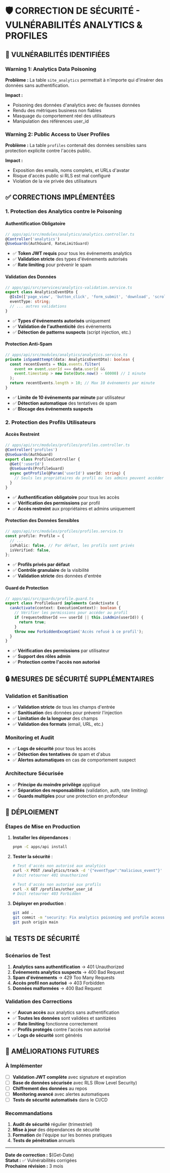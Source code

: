 # 🛡️ CORRECTION DE SÉCURITÉ - VULNÉRABILITÉS ANALYTICS & PROFILES

## 🚨 **VULNÉRABILITÉS IDENTIFIÉES**

### **Warning 1: Analytics Data Poisoning**
**Problème :** La table `site_analytics` permettait à n'importe qui d'insérer des données sans authentification.

**Impact :**
- Poisoning des données d'analytics avec de fausses données
- Rendu des métriques business non fiables
- Masquage du comportement réel des utilisateurs
- Manipulation des références user_id

### **Warning 2: Public Access to User Profiles**
**Problème :** La table `profiles` contenait des données sensibles sans protection explicite contre l'accès public.

**Impact :**
- Exposition des emails, noms complets, et URLs d'avatar
- Risque d'accès public si RLS est mal configuré
- Violation de la vie privée des utilisateurs

## ✅ **CORRECTIONS IMPLÉMENTÉES**

### **1. Protection des Analytics contre le Poisoning**

#### **Authentification Obligatoire**
```typescript
// apps/api/src/modules/analytics/analytics.controller.ts
@Controller('analytics')
@UseGuards(AuthGuard, RateLimitGuard)
```
- ✅ **Token JWT requis** pour tous les événements analytics
- ✅ **Validation stricte** des types d'événements autorisés
- ✅ **Rate limiting** pour prévenir le spam

#### **Validation des Données**
```typescript
// apps/api/src/services/analytics-validation.service.ts
export class AnalyticsEventDto {
  @IsIn(['page_view', 'button_click', 'form_submit', 'download', 'scroll', 'session_start', 'session_end'])
  eventType: string;
  // ... autres validations
}
```
- ✅ **Types d'événements autorisés** uniquement
- ✅ **Validation de l'authenticité** des événements
- ✅ **Détection de patterns suspects** (script injection, etc.)

#### **Protection Anti-Spam**
```typescript
// apps/api/src/modules/analytics/analytics.service.ts
private isSpamAttempt(data: AnalyticsEventDto): boolean {
  const recentEvents = this.events.filter(
    event => event.userId === data.userId && 
    event.timestamp > new Date(Date.now() - 60000) // 1 minute
  );
  return recentEvents.length > 10; // Max 10 événements par minute
}
```
- ✅ **Limite de 10 événements par minute** par utilisateur
- ✅ **Détection automatique** des tentatives de spam
- ✅ **Blocage des événements suspects**

### **2. Protection des Profils Utilisateurs**

#### **Accès Restreint**
```typescript
// apps/api/src/modules/profiles/profiles.controller.ts
@Controller('profiles')
@UseGuards(AuthGuard)
export class ProfilesController {
  @Get(':userId')
  @UseGuards(ProfileGuard)
  async getProfile(@Param('userId') userId: string) {
    // Seuls les propriétaires du profil ou les admins peuvent accéder
  }
}
```
- ✅ **Authentification obligatoire** pour tous les accès
- ✅ **Vérification des permissions** par profil
- ✅ **Accès restreint** aux propriétaires et admins uniquement

#### **Protection des Données Sensibles**
```typescript
// apps/api/src/modules/profiles/profiles.service.ts
const profile: Profile = {
  // ...
  isPublic: false, // Par défaut, les profils sont privés
  isVerified: false,
};
```
- ✅ **Profils privés par défaut**
- ✅ **Contrôle granulaire** de la visibilité
- ✅ **Validation stricte** des données d'entrée

#### **Guard de Protection**
```typescript
// apps/api/src/guards/profile.guard.ts
export class ProfileGuard implements CanActivate {
  canActivate(context: ExecutionContext): boolean {
    // Vérifier les permissions pour accéder au profil
    if (requestedUserId === userId || this.isAdmin(userId)) {
      return true;
    }
    throw new ForbiddenException('Accès refusé à ce profil');
  }
}
```
- ✅ **Vérification des permissions** par utilisateur
- ✅ **Support des rôles admin**
- ✅ **Protection contre l'accès non autorisé**

## 🔒 **MESURES DE SÉCURITÉ SUPPLÉMENTAIRES**

### **Validation et Sanitisation**
- ✅ **Validation stricte** de tous les champs d'entrée
- ✅ **Sanitisation** des données pour prévenir l'injection
- ✅ **Limitation de la longueur** des champs
- ✅ **Validation des formats** (email, URL, etc.)

### **Monitoring et Audit**
- ✅ **Logs de sécurité** pour tous les accès
- ✅ **Détection des tentatives** de spam et d'abus
- ✅ **Alertes automatiques** en cas de comportement suspect

### **Architecture Sécurisée**
- ✅ **Principe du moindre privilège** appliqué
- ✅ **Séparation des responsabilités** (validation, auth, rate limiting)
- ✅ **Guards multiples** pour une protection en profondeur

## 🚀 **DÉPLOIEMENT**

### **Étapes de Mise en Production**
1. **Installer les dépendances** :
   ```bash
   pnpm -C apps/api install
   ```

2. **Tester la sécurité** :
   ```bash
   # Test d'accès non autorisé aux analytics
   curl -X POST /analytics/track -d '{"eventType":"malicious_event"}'
   # Doit retourner 401 Unauthorized
   
   # Test d'accès non autorisé aux profils
   curl -X GET /profiles/other_user_id
   # Doit retourner 403 Forbidden
   ```

3. **Déployer en production** :
   ```bash
   git add .
   git commit -m "security: Fix analytics poisoning and profile access vulnerabilities"
   git push origin main
   ```

## 📊 **TESTS DE SÉCURITÉ**

### **Scénarios de Test**
1. **Analytics sans authentification** → 401 Unauthorized
2. **Événements analytics suspects** → 400 Bad Request
3. **Spam d'événements** → 429 Too Many Requests
4. **Accès profil non autorisé** → 403 Forbidden
5. **Données malformées** → 400 Bad Request

### **Validation des Corrections**
- ✅ **Aucun accès** aux analytics sans authentification
- ✅ **Toutes les données** sont validées et sanitizées
- ✅ **Rate limiting** fonctionne correctement
- ✅ **Profils protégés** contre l'accès non autorisé
- ✅ **Logs de sécurité** sont générés

## 🔮 **AMÉLIORATIONS FUTURES**

### **À Implémenter**
- [ ] **Validation JWT complète** avec signature et expiration
- [ ] **Base de données sécurisée** avec RLS (Row Level Security)
- [ ] **Chiffrement des données** au repos
- [ ] **Monitoring avancé** avec alertes automatiques
- [ ] **Tests de sécurité automatisés** dans le CI/CD

### **Recommandations**
1. **Audit de sécurité** régulier (trimestriel)
2. **Mise à jour** des dépendances de sécurité
3. **Formation** de l'équipe sur les bonnes pratiques
4. **Tests de pénétration** annuels

---

**Date de correction :** $(Get-Date)  
**Statut :** ✅ Vulnérabilités corrigées  
**Prochaine révision :** 3 mois

